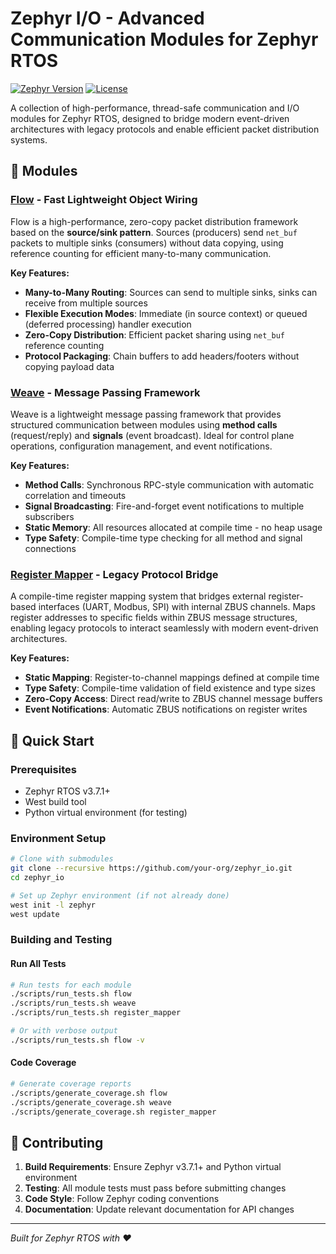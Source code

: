 # Zephyr I/O - Advanced Communication Modules for Zephyr RTOS

[![Zephyr Version](https://img.shields.io/badge/zephyr-v3.7.1-blue)](https://github.com/zephyrproject-rtos/zephyr)
[![License](https://img.shields.io/badge/license-Apache%202.0-green)](LICENSE)

A collection of high-performance, thread-safe communication and I/O modules for Zephyr RTOS, designed to bridge modern event-driven architectures with legacy protocols and enable efficient packet distribution systems.

## 🔧 Modules

### [Flow](flow/) - Fast Lightweight Object Wiring

Flow is a high-performance, zero-copy packet distribution framework based on the **source/sink pattern**. Sources (producers) send `net_buf` packets to multiple sinks (consumers) without data copying, using reference counting for efficient many-to-many communication.

**Key Features:**
- **Many-to-Many Routing**: Sources can send to multiple sinks, sinks can receive from multiple sources
- **Flexible Execution Modes**: Immediate (in source context) or queued (deferred processing) handler execution
- **Zero-Copy Distribution**: Efficient packet sharing using `net_buf` reference counting
- **Protocol Packaging**: Chain buffers to add headers/footers without copying payload data

### [Weave](weave/) - Message Passing Framework

Weave is a lightweight message passing framework that provides structured communication between modules using **method calls** (request/reply) and **signals** (event broadcast). Ideal for control plane operations, configuration management, and event notifications.

**Key Features:**
- **Method Calls**: Synchronous RPC-style communication with automatic correlation and timeouts
- **Signal Broadcasting**: Fire-and-forget event notifications to multiple subscribers
- **Static Memory**: All resources allocated at compile time - no heap usage
- **Type Safety**: Compile-time type checking for all method and signal connections

### [Register Mapper](register_mapper/) - Legacy Protocol Bridge

A compile-time register mapping system that bridges external register-based interfaces (UART, Modbus, SPI) with internal ZBUS channels. Maps register addresses to specific fields within ZBUS message structures, enabling legacy protocols to interact seamlessly with modern event-driven architectures.

**Key Features:**
- **Static Mapping**: Register-to-channel mappings defined at compile time
- **Type Safety**: Compile-time validation of field existence and type sizes
- **Zero-Copy Access**: Direct read/write to ZBUS channel message buffers
- **Event Notifications**: Automatic ZBUS notifications on register writes

## 🚀 Quick Start

### Prerequisites

- Zephyr RTOS v3.7.1+
- West build tool
- Python virtual environment (for testing)

### Environment Setup

```bash
# Clone with submodules
git clone --recursive https://github.com/your-org/zephyr_io.git
cd zephyr_io

# Set up Zephyr environment (if not already done)
west init -l zephyr
west update
```

### Building and Testing

#### Run All Tests

```bash
# Run tests for each module
./scripts/run_tests.sh flow
./scripts/run_tests.sh weave
./scripts/run_tests.sh register_mapper

# Or with verbose output
./scripts/run_tests.sh flow -v
```

#### Code Coverage

```bash
# Generate coverage reports
./scripts/generate_coverage.sh flow
./scripts/generate_coverage.sh weave
./scripts/generate_coverage.sh register_mapper
```

## 🤝 Contributing

1. **Build Requirements**: Ensure Zephyr v3.7.1+ and Python virtual environment
2. **Testing**: All module tests must pass before submitting changes
3. **Code Style**: Follow Zephyr coding conventions
4. **Documentation**: Update relevant documentation for API changes

---

*Built for Zephyr RTOS with ❤️*